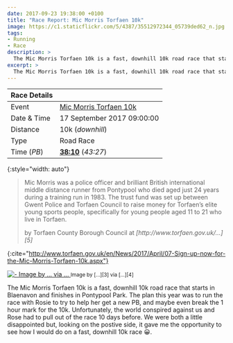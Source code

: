 ```yaml
---
date: 2017-09-23 19:38:00 +0100
title: "Race Report: Mic Morris Torfaen 10k"
image: https://c1.staticflickr.com/5/4387/35512972344_05739ded62_n.jpg
tags:
- Running
- Race
description: >
  The Mic Morris Torfaen 10k is a fast, downhill 10k road race that starts in Blaenavon and finishes in Pontypool Park. The plan this year was to run the race with Rosie to try to help her get a new PB, and maybe even break the 1 hour mark for the 10k. Unfortunately, the world conspired against us and Rose had to pull out of the race 10 days before. We were both a little disappointed but, looking on the postive side, it gave me the opportunity to see how I would do on a fast, downhill 10k race
excerpt: >
  The Mic Morris Torfaen 10k is a fast, downhill 10k road race that starts in Blaenavon and finishes in Pontypool Park. The plan this year was to run the race with Rosie to try to help her get a new PB, and maybe even break the 1 hour mark for the 10k. Unfortunately, the world conspired against us and Rose had to pull out of the race 10 days before. We were both a little disappointed but, looking on the postive side, it gave me the opportunity to see how I would do on a fast, downhill 10k race
---
```


| Race Details |                               |
|--------------|-------------------------------|
| Event        | [Mic Morris Torfaen 10k][1]   |
| Date & Time  | 17 September 2017 09:00:00    |
| Distance     | 10k (_downhill_)              |
| Type         | Road Race                     |
| Time (_PB_)  | **[38:10][2]** (_43:27_)      |
{:style="width: auto"}

> Mic Morris was a police officer and brilliant British international middle distance runner from Pontypool who died aged just 24 years during a training run in 1983.  The trust fund was set up between Gwent Police and Torfaen Council to raise money for Torfaen’s elite young sports people, specifically for young people aged 11 to 21 who live in Torfaen.
> <footer>by Torfaen County Borough Council at <cite markdown='1'>[http://www.torfaen.gov.uk/...][5] </cite> </footer>
{:cite="http://www.torfaen.gov.uk/en/News/2017/April/07-Sign-up-now-for-the-Mic-Morris-Torfaen-10k.aspx"}

<div class='flickr image alignright'>
<span>
  <a title=' - Image by ... via ...' href='' class='image'>
    <img src='' alt=' - Image by ... via ...' />
  </a>
  <a title='View on Flickr' href='' class='flickrlink'> </a>
</span>
<small class='aligncentre' markdown='1'>Image by [...][3] via [...][4]</small>
</div>

The Mic Morris Torfaen 10k is a fast, downhill 10k road race that starts in Blaenavon and finishes in Pontypool Park. The plan this year was to run the race with Rosie to try to help her get a new PB, and maybe even break the 1 hour mark for the 10k. Unfortunately, the world conspired against us and Rose had to pull out of the race 10 days before. We were both a little disappointed but, looking on the postive side, it gave me the opportunity to see how I would do on a fast, downhill 10k race :grinning:. 

[1]: https://www.facebook.com/MicMorris10k/ "Mic Morris Torfaen 10K"
[2]: https://www.fullonsport.com/event/72469/results/?page=all "Mic Morris Torfaen 10K Results"
[3]: https://www.facebook.com/MicMorris10k/
[4]: https://www.facebook.com/MicMorris10k/
[5]: http://www.torfaen.gov.uk/en/News/2017/April/07-Sign-up-now-for-the-Mic-Morris-Torfaen-10k.aspx